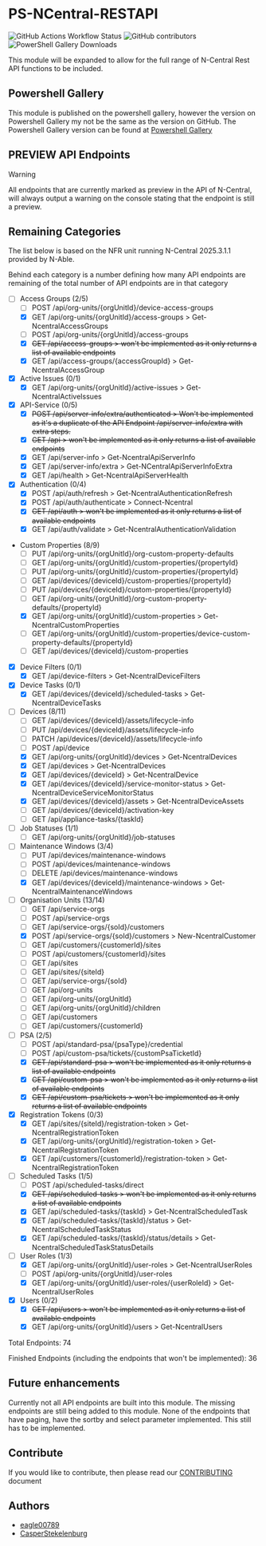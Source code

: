 # PS-NCentral-RESTAPI

![GitHub Actions Workflow Status](https://img.shields.io/github/actions/workflow/status/eagle00789/PS-NCentral-RESTAPI/publish.yml)
![GitHub contributors](https://img.shields.io/github/contributors-anon/eagle00789/PS-NCentral-RESTAPI)
![PowerShell Gallery Downloads](https://img.shields.io/powershellgallery/dt/PS-NCentral-RESTAPI?label=PS%20Gallery%20downloads)

This module will be expanded to allow for the full range of N-Central Rest API functions to be included.

## Powershell Gallery

This module is published on the powershell gallery, however the version on Powershell Gallery my not be the same as the version on GitHub.
The Powershell Gallery version can be found at [Powershell Gallery](https://www.powershellgallery.com/packages/PS-NCentral-RESTAPI)

## PREVIEW API Endpoints

> [!WARNING]
> All endpoints that are currently marked as preview in the API of N-Central, will always output a warning on the console stating that the endpoint is still a preview.

## Remaining Categories

The list below is based on the NFR unit running N-Central 2025.3.1.1 provided by N-Able.

Behind each category is a number defining how many API endpoints are remaining of the total number of API endpoints are in that category
- [ ] Access Groups (2/5)
  - [ ] POST /api/org-units/{orgUnitId}/device-access-groups
  - [x] GET /api/org-units/{orgUnitId}/access-groups > Get-NcentralAccessGroups
  - [ ] POST /api/org-units/{orgUnitId}/access-groups
  - [x] ~~GET /api/access-groups > won't be implemented as it only returns a list of available endpoints~~
  - [x] GET /api/access-groups/{accessGroupId} > Get-NcentralAccessGroup
- [x] Active Issues (0/1)
  - [x] GET /api/org-units/{orgUnitId}/active-issues > Get-NcentralActiveIssues
- [x] API-Service (0/5)
  - [x] ~~POST /api/server-info/extra/authenticated > Won't be implemented as it's a duplicate of the API Endpoint /api/server-info/extra with extra steps.~~
  - [x] ~~GET /api > won't be implemented as it only returns a list of available endpoints~~
  - [x] GET /api/server-info > Get-NcentralApiServerInfo
  - [x] GET /api/server-info/extra > Get-NCentralApiServerInfoExtra
  - [x] GET /api/health > Get-NcentralApiServerHealth
- [x] Authentication (0/4)
  - [x] POST /api/auth/refresh > Get-NcentralAuthenticationRefresh
  - [x] POST /api/auth/authenticate > Connect-Ncentral
  - [x] ~~GET /api/auth > won't be implemented as it only returns a list of available endpoints~~
  - [x] GET /api/auth/validate > Get-NcentralAuthenticationValidation
- Custom Properties (8/9)
  - [ ] PUT /api/org-units/{orgUnitId}/org-custom-property-defaults
  - [ ] GET /api/org-units/{orgUnitId}/custom-properties/{propertyId}
  - [ ] PUT /api/org-units/{orgUnitId}/custom-properties/{propertyId}
  - [ ] GET /api/devices/{deviceId}/custom-properties/{propertyId}
  - [ ] PUT /api/devices/{deviceId}/custom-properties/{propertyId}
  - [ ] GET /api/org-units/{orgUnitId}/org-custom-property-defaults/{propertyId}
  - [x] GET /api/org-units/{orgUnitId}/custom-properties > Get-NcentralCustomProperties
  - [ ] GET /api/org-units/{orgUnitId}/custom-properties/device-custom-property-defaults/{propertyId}
  - [ ] GET /api/devices/{deviceId}/custom-properties
- [x] Device Filters (0/1)
  - [x] GET /api/device-filters > Get-NcentralDeviceFilters
- [x] Device Tasks (0/1)
  - [x] GET /api/devices/{deviceId}/scheduled-tasks > Get-NcentralDeviceTasks
- [ ] Devices (8/11)
  - [ ] GET /api/devices/{deviceId}/assets/lifecycle-info
  - [ ] PUT /api/devices/{deviceId}/assets/lifecycle-info
  - [ ] PATCH /api/devices/{deviceId}/assets/lifecycle-info
  - [ ] POST /api/device
  - [x] GET /api/org-units/{orgUnitId}/devices > Get-NcentralDevices
  - [x] GET /api/devices > Get-NcentralDevices
  - [x] GET /api/devices/{deviceId} > Get-NcentralDevice
  - [x] GET /api/devices/{deviceId}/service-monitor-status > Get-NcentralDeviceServiceMonitorStatus
  - [x] GET /api/devices/{deviceId}/assets > Get-NcentralDeviceAssets
  - [ ] GET /api/devices/{deviceId}/activation-key
  - [ ] GET /api/appliance-tasks/{taskId}
- [ ] Job Statuses (1/1)
  - [ ] GET /api/org-units/{orgUnitId}/job-statuses
- [ ] Maintenance Windows (3/4)
  - [ ] PUT /api/devices/maintenance-windows
  - [ ] POST /api/devices/maintenance-windows
  - [ ] DELETE /api/devices/maintenance-windows
  - [x] GET /api/devices/{deviceId}/maintenance-windows > Get-NcentralMaintenanceWindows
- [ ] Organisation Units (13/14)
  - [ ] GET /api/service-orgs
  - [ ] POST /api/service-orgs
  - [ ] GET /api/service-orgs/{soId}/customers
  - [x] POST /api/service-orgs/{soId}/customers > New-NcentralCustomer
  - [ ] GET /api/customers/{customerId}/sites
  - [ ] POST /api/customers/{customerId}/sites
  - [ ] GET /api/sites
  - [ ] GET /api/sites/{siteId}
  - [ ] GET /api/service-orgs/{soId}
  - [ ] GET /api/org-units
  - [ ] GET /api/org-units/{orgUnitId}
  - [ ] GET /api/org-units/{orgUnitId}/children
  - [ ] GET /api/customers
  - [ ] GET /api/customers/{customerId}
- [ ] PSA (2/5)
  - [ ] POST /api/standard-psa/{psaType}/credential
  - [ ] POST /api/custom-psa/tickets/{customPsaTicketId}
  - [x] ~~GET /api/standard-psa > won't be implemented as it only returns a list of available endpoints~~
  - [x] ~~GET /api/custom-psa > won't be implemented as it only returns a list of available endpoints~~
  - [x] ~~GET /api/custom-psa/tickets > won't be implemented as it only returns a list of available endpoints~~
- [x] Registration Tokens (0/3)
  - [x] GET /api/sites/{siteId}/registration-token > Get-NcentralRegistrationToken
  - [x] GET /api/org-units/{orgUnitId}/registration-token > Get-NcentralRegistrationToken
  - [x] GET /api/customers/{customerId}/registration-token > Get-NcentralRegistrationToken
- [ ] Scheduled Tasks (1/5)
  - [ ] POST /api/scheduled-tasks/direct
  - [x] ~~GET /api/scheduled-tasks > won't be implemented as it only returns a list of available endpoints~~
  - [x] GET /api/scheduled-tasks/{taskId} > Get-NcentralScheduledTask
  - [x] GET /api/scheduled-tasks/{taskId}/status > Get-NcentralScheduledTaskStatus
  - [x] GET /api/scheduled-tasks/{taskId}/status/details > Get-NcentralScheduledTaskStatusDetails
- [ ] User Roles (1/3)
  - [x] GET /api/org-units/{orgUnitId}/user-roles > Get-NcentralUserRoles
  - [ ] POST /api/org-units/{orgUnitId}/user-roles
  - [x] GET /api/org-units/{orgUnitId}/user-roles/{userRoleId} > Get-NcentralUserRoles
- [x] Users (0/2)
  - [x] ~~GET /api/users > won't be implemented as it only returns a list of available endpoints~~
  - [x] GET /api/org-units/{orgUnitId}/users > Get-NcentralUsers

Total Endpoints: 74

Finished Endpoints (including the endpoints that won't be implemented): 36

## Future enhancements

Currently not all API endpoints are built into this module. The missing endpoints are still being added to this module.
None of the endpoints that have paging, have the sortby and select parameter implemented. This still has to be implemented.

## Contribute

If you would like to contribute, then please read our [CONTRIBUTING](./.github/CONTRIBUTING.md) document

## Authors

- [eagle00789](https://github.com/eagle00789)
- [CasperStekelenburg](https://github.com/CasperStekelenburg)
